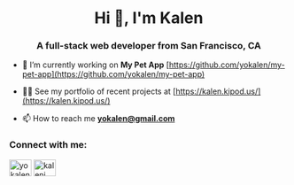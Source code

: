 <h1 align="center">Hi 👋, I'm Kalen</h1>
<h3 align="center">A full-stack web developer from San Francisco, CA</h3>

- 🔭 I’m currently working on **My Pet App** [https://github.com/yokalen/my-pet-app](https://github.com/yokalen/my-pet-app)

- 👨‍💻 See my portfolio of recent projects at [https://kalen.kipod.us/](https://kalen.kipod.us/)

- 📫 How to reach me **yokalen@gmail.com**

<h3 align="left">Connect with me:</h3>
<p align="left">
<a href="https://twitter.com/yokalen" target="blank"><img align="center" src="https://raw.githubusercontent.com/rahuldkjain/github-profile-readme-generator/master/src/images/icons/Social/twitter.svg" alt="yokalen" height="30" width="40" /></a>
<a href="https://linkedin.com/in/kalenj" target="blank"><img align="center" src="https://raw.githubusercontent.com/rahuldkjain/github-profile-readme-generator/master/src/images/icons/Social/linked-in-alt.svg" alt="kalenj" height="30" width="40" /></a>
</p>
